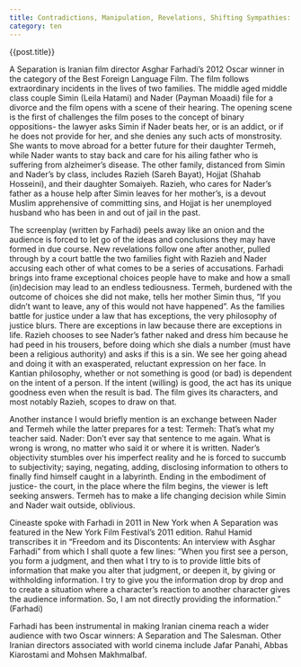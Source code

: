 ```yaml
---
title: Contradictions, Manipulation, Revelations, Shifting Sympathies: A Separation
category: ten
---
```

{{post.title}}

A Separation is Iranian film director Asghar Farhadi’s 2012 Oscar winner in the category of the Best Foreign Language Film. The film follows extraordinary incidents in the lives of two families. The middle aged middle class couple Simin (Leila Hatami) and Nader (Payman Moaadi) file for a divorce and the film opens with a scene of their hearing. The opening scene is the first of challenges the film poses to the concept of binary oppositions- the lawyer asks Simin if Nader beats her, or is an addict, or if he does not provide for her, and she denies any such acts of monstrosity. She wants to move abroad for a better future for their daughter Termeh, while Nader wants to stay back and care for his ailing father who is suffering from alzheimer’s disease. The other family, distanced from Simin and Nader’s by class, includes Razieh (Sareh Bayat), Hojjat (Shahab Hosseini), and their daughter Somaiyeh. Razieh, who cares for Nader’s father as a house help after Simin leaves for her mother’s, is a devout Muslim apprehensive of committing sins, and Hojjat is her unemployed husband who has been in and out of jail in the past.

The screenplay (written by Farhadi) peels away like an onion and the audience is forced to let go of the ideas and conclusions they may have formed in due course. New revelations follow one after another, pulled through by a court battle the two families fight with Razieh and Nader accusing each other of what comes to be a series of accusations. Farhadi brings into frame exceptional choices people have to make and how a small (in)decision may lead to an endless tediousness. Termeh, burdened with the outcome of choices she did not make, tells her mother Simin thus, “If you didn’t want to leave, any of this would not have happened”. As the families battle for justice under a law that has exceptions, the very philosophy of justice blurs. There are exceptions in law because there are exceptions in life. Razieh chooses to see Nader’s father naked and dress him because he had peed in his trousers, before doing which she dials a number (must have been a religious authority) and asks if this is a sin. We see her going ahead and doing it with an exasperated, reluctant expression on her face. In Kantian philosophy, whether or not something is good (or bad) is dependent on the intent of a person. If the intent (willing) is good, the act has its unique goodness even when the result is bad. The film gives its characters, and most notably Razieh, scopes to draw on that. 

Another instance I would briefly mention is an exchange between Nader and Termeh while the latter prepares for a test:
Termeh: That’s what my teacher said.
Nader: Don’t ever say that sentence to me again. What is wrong is wrong, no matter who said
it or where it is written.
Nader’s objectivity stumbles over his imperfect reality and he is forced to succumb to subjectivity; saying, negating, adding, disclosing information to others to finally find himself caught in a labyrinth. Ending in the embodiment of justice- the court, in the place where the film begins, the viewer is left seeking answers. Termeh has to make a life changing decision while Simin and Nader wait outside, oblivious.

Cineaste spoke with Farhadi in 2011 in New York when A Separation was featured in the New York Film Festival’s 2011 edition. Rahul Hamid transcribes it in “Freedom and its Discontents: An interview with Asghar Farhadi” from which I shall quote a few lines: “When you first see a person, you form a judgment, and then what I try to is to provide little bits of information that make you alter that judgment, or deepen it, by giving or withholding information. I try to give you the information drop by drop and to create a situation where a character’s reaction to another character gives the audience information. So, I am not directly providing the information.” (Farhadi)

Farhadi has been instrumental in making Iranian cinema reach a wider audience with two Oscar winners: A Separation and The Salesman. Other Iranian directors associated with world cinema include Jafar Panahi, Abbas Kiarostami and Mohsen Makhmalbaf.
